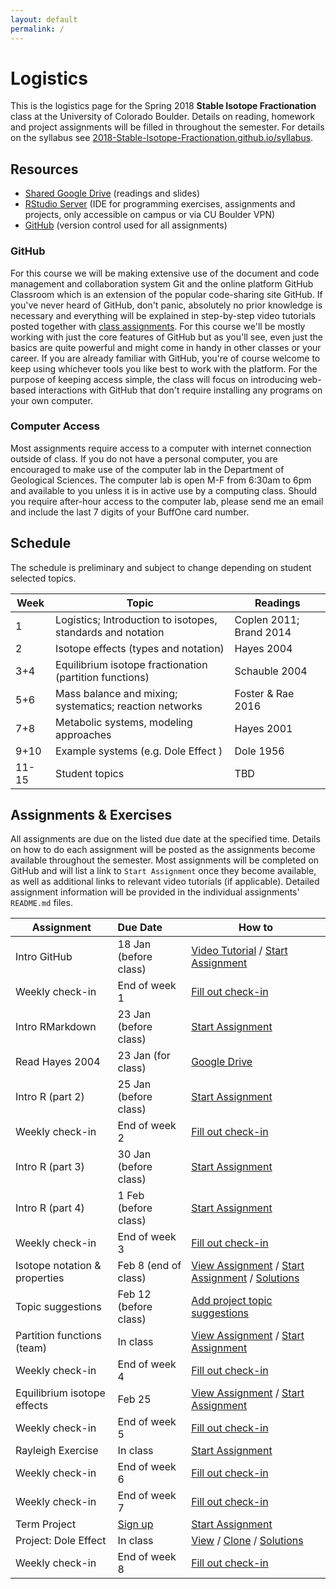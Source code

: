 ```yaml
---
layout: default
permalink: /
---
```


# Logistics

This is the logistics page for the Spring 2018 **Stable Isotope Fractionation** class at the University of Colorado Boulder. Details on reading, homework and project assignments will be filled in throughout the semester. For details on the syllabus see [2018-Stable-Isotope-Fractionation.github.io/syllabus](https://2018-Stable-Isotope-Fractionation.github.io/syllabus).

## Resources

 - [Shared Google Drive](https://goo.gl/yYxMR1) (readings and slides)
 - [RStudio Server](moab.colorado.edu:8787) (IDE for programming exercises, assignments and projects, only accessible on campus or via CU Boulder VPN)
 - [GitHub](https://github.com/) (version control used for all assignments)

### GitHub

For this course we will be making extensive use of the document and code management and collaboration system Git and the online platform GitHub Classroom which is an extension of the popular code-sharing site GitHub. If you've never heard of GitHub, don't panic, absolutely no prior knowledge is necessary and everything will be explained in step-by-step video tutorials posted together with [class assignments](https://2018-Stable-Isotope-Fractionation.github.io/schedule/#assignments). For this course we'll be mostly working with just the core features of GitHub but as you'll see, even just the basics are quite powerful and might come in handy in other classes or your career. If you are already familiar with GitHub, you're of course welcome to keep using whichever tools you like best to work with the platform. For the purpose of keeping access simple, the class will focus on introducing web-based interactions with GitHub that don't require installing any programs on your own computer.

### Computer Access

Most assignments require access to a computer with internet connection outside of class. If you do not have a personal computer, you are encouraged to make use of the computer lab in the Department of Geological Sciences. The computer lab is open M-F from 6:30am to 6pm and available to you unless it is in active use by a computing class. Should you require after-hour access to the computer lab, please send me an email and include the last 7 digits of your BuffOne card number.

## Schedule

The schedule is preliminary and subject to change depending on student selected topics.

Week  | Topic                                                       | Readings
------|-------------------------------------------------------------|------------------------
1     | Logistics; Introduction to isotopes, standards and notation | Coplen 2011; Brand 2014
2     | Isotope effects (types and notation)                        | Hayes 2004
3+4   | Equilibrium isotope fractionation (partition functions)     | Schauble 2004
5+6   | Mass balance and mixing; systematics; reaction networks     | Foster & Rae 2016
7+8   | Metabolic systems, modeling approaches                      | Hayes 2001
9+10  | Example systems (e.g. Dole Effect )                         | Dole 1956
11-15 | Student topics                                              | TBD

## Assignments & Exercises

All assignments are due on the listed due date at the specified time. Details on how to do each assignment will be posted as the assignments become available throughout the semester. Most assignments will be completed on GitHub and will list a link to `Start Assignment` once they become available, as well as additional links to relevant video tutorials (if applicable). Detailed assignment information will be provided in the individual assignments' `README.md` files.


| Assignment                    | Due Date                         | How to                                                                                                                                      |
|-------------------------------|:---------------------------------|---------------------------------------------------------------------------------------------------------------------------------------------|
| Intro GitHub                  | 18 Jan (before class)            | [Video Tutorial](https://youtu.be/bRkpm1LTpkY) / [Start Assignment](https://classroom.github.com/a/wAvQp94F)                                |
| Weekly check-in               | End of week 1                    | [Fill out check-in](https://goo.gl/forms/HRXTCgUi8AwLEMRr1)                                                                                 |
| Intro RMarkdown               | 23 Jan (before class)            | [Start Assignment](https://classroom.github.com/a/2u8l1Z_E)                                                                                 |
| Read Hayes 2004               | 23 Jan (for class)               | [Google Drive](https://goo.gl/yYxMR1)                                                                                                       |
| Intro R (part 2)              | 25 Jan (before class)            | [Start Assignment](https://classroom.github.com/a/fO619WiO)                                                                                 |
| Weekly check-in               | End of week 2                    | [Fill out check-in](https://goo.gl/forms/dlvbqVdMwBC9Pfyv1)                                                                                 |
| Intro R (part 3)              | 30 Jan (before class)            | [Start Assignment](https://classroom.github.com/a/Xpt8I_bV)                                                                                 |
| Intro R (part 4)              | 1 Feb (before class)             | [Start Assignment](https://classroom.github.com/a/ilcAWDFw)                                                                                 |
| Weekly check-in               | End of week 3                    | [Fill out check-in](https://goo.gl/forms/ZnNruk9K5vUvLa802)                                                                                 |
| Isotope notation & properties | Feb 8 (end of class)             | [View Assignment](https://goo.gl/oA8xk4) / [Start Assignment](https://classroom.github.com/a/vXT7DF9e) / [Solutions](https://goo.gl/pe8z1e) |
| Topic suggestions             | Feb 12 (before class)            | [Add project topic suggestions](https://goo.gl/qhfGYh)                                                                                      |
| Partition functions (team)    | In class                         | [View Assignment](https://goo.gl/eiXDb3) / [Start Assignment](https://classroom.github.com/g/VnYn3Zv1)                                      |
| Weekly check-in               | End of week 4                    | [Fill out check-in](https://goo.gl/forms/DpMJ29yBCRpExOLj2)                                                                                 |
| Equilibrium isotope effects   | Feb 25                           | [View Assignment](https://goo.gl/fpXf7p) / [Start Assignment](https://classroom.github.com/a/KbNzai1M)                                      |
| Weekly check-in               | End of week 5                    | [Fill out check-in](https://goo.gl/forms/F2xC1QXJfUW4Jt9m2)                                                                                 |
| Rayleigh Exercise             | In class                         | [Start Assignment](https://classroom.github.com/a/rr0l0l-V)                                                                                 |
| Weekly check-in               | End of week 6                    | [Fill out check-in](https://goo.gl/forms/1vrfugBBX2MTGros1)                                                                                 |
| Weekly check-in               | End of week 7                    | [Fill out check-in](https://goo.gl/forms/Y7OKE68nvIznQHhJ3)                                                                                 |
| Term Project                  | [Sign up](https://goo.gl/qhfGYh) | [Start Assignment](https://classroom.github.com/a/0xDO8UM1)                                                                                 |
| Project: Dole Effect          | In class                         | [View](https://goo.gl/YRExVL) / [Clone](https://goo.gl/NCcZ5T) / [Solutions](https://goo.gl/LgbzSB)                                         |
| Weekly check-in               | End of week 8                    | [Fill out check-in](https://goo.gl/forms/wq5nUjln7vgNiJPf1)                                                                                 |

